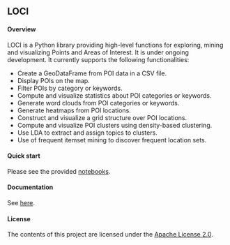 ## LOCI

#### Overview

LOCI is a Python library providing high-level functions for exploring, mining and visualizing Points and Areas of Interest. It is under ongoing development. It currently supports the following functionalities:

- Create a GeoDataFrame from POI data in a CSV file.
- Display POIs on the map.
- Filter POIs by category or keywords.
- Compute and visualize statistics about POI categories or keywords.
- Generate word clouds from POI categories or keywords.
- Generate heatmaps from POI locations.
- Construct and visualize a grid structure over POI locations.
- Compute and visualize POI clusters using density-based clustering.
- Use LDA to extract and assign topics to clusters.
- Use of frequent itemset mining to discover frequent location sets.

#### Quick start

Please see the provided [notebooks](https://github.com/SLIPO-EU/loci/tree/master/notebooks).

#### Documentation

See [here](https://slipo-eu.github.io/loci/).

#### License

The contents of this project are licensed under the [Apache License 2.0](https://github.com/SLIPO-EU/loci/blob/master/LICENSE).
